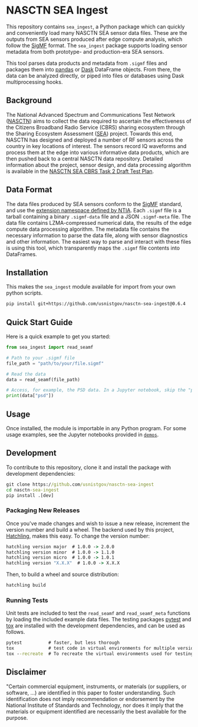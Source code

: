 # NASCTN SEA Ingest

This repository contains `sea_ingest`, a Python package which can quickly and conveniently load many NASCTN SEA sensor data files. These are the outputs from SEA sensors produced after edge compute analysis, which follow the [SigMF](https://github.com/sigmf/sigmf) format. The `sea_ingest` package supports loading sensor metadata from both prototype- and production-era SEA sensors.

This tool parses data products and metadata from `.sigmf` files and packages them into [pandas](https://pandas.pydata.org/) or [Dask](https://www.dask.org/) DataFrame objects. From there, the data can be analyzed directly, or piped into files or databases using Dask multiprocessing hooks.

## Background

The National Advanced Spectrum and Communications Test Network ([NASCTN](https://www.nist.gov/ctl/nasctn/about)) aims to collect the data required to ascertain the effectiveness of the Citizens Broadband Radio Service (CBRS) sharing ecosystem through the Sharing Ecosystem Assessment ([SEA](https://www.nist.gov/programs-projects/cbrs-sharing-ecosystem-assessment)) project. Towards this end, NASCTN has designed and deployed a number of RF sensors across the country in key locations of interest. The sensors record IQ waveforms and process them at the edge into various informative data products, which are then pushed back to a central NASCTN data repository. Detailed information about the project, sensor design, and data processing algorithm is available in the [NASCTN SEA CBRS Task 2 Draft Test Plan](https://www.nist.gov/document/nasctn-cbrs-sea-task-2-draft-test-plan-december-2023).

## Data Format

The data files produced by SEA sensors conform to the [SigMF](https://github.com/sigmf/sigmf) standard, and use the [extension namespace defined by NTIA](https://github.com/NTIA/sigmf-ns-ntia). Each `.sigmf` file is a tarball containing a binary `.sigmf-data` file and a JSON `.sigmf-meta` file. The data file contains LZMA-compressed numerical data, the results of the edge compute data processing algorithm. The metadata file contains the necessary information to parse the data file, along with sensor diagnostics and other information. The easiest way to parse and interact with these files is using this tool, which transparently maps the `.sigmf` file contents into DataFrames.

## Installation

This makes the `sea_ingest` module available for import from your own python scripts.

```bash
pip install git+https://github.com/usnistgov/nasctn-sea-ingest@0.6.4
```

## Quick Start Guide

Here is a quick example to get you started:

```python
from sea_ingest import read_seamf

# Path to your .sigmf file
file_path = "path/to/your/file.sigmf"

# Read the data
data = read_seamf(file_path)

# Access, for example, the PSD data. In a Jupyter notebook, skip the "print()"!
print(data["psd"])
```

## Usage

Once installed, the module is importable in any Python program. For some usage examples,
see the Jupyter notebooks provided in [`demos`](https://github.com/usnistgov/nasctn-sea-ingest/tree/main/demos).

## Development

To contribute to this repository, clone it and install the package with development dependencies:

```cmd
git clone https://github.com/usnistgov/nasctn-sea-ingest
cd nasctn-sea-ingest
pip install .[dev]
```

### Packaging New Releases

Once you've made changes and wish to issue a new release, increment the version number and build a wheel. The backend used by this project, [Hatchling](https://github.com/pypa/hatch/tree/master/backend), makes this easy. To change the version number:

```cmd
hatchling version major  # 1.0.0 -> 2.0.0
hatchling version minor  # 1.0.0 -> 1.1.0
hatchling version micro  # 1.0.0 -> 1.0.1
hatchling version "X.X.X"  # 1.0.0 -> X.X.X
```

Then, to build a wheel and source distribution:

```cmd
hatchling build
```

### Running Tests

Unit tests are included to test the `read_seamf` and `read_seamf_meta` functions by loading the included example data files. The testing packages [pytest](https://docs.pytest.org/en/7.1.x/) and [tox](https://tox.wiki/en/latest/) are installed with the development dependencies, and can be used as follows.

```cmd
pytest          # faster, but less thorough
tox             # test code in virtual environments for multiple versions of Python
tox --recreate  # To recreate the virtual environments used for testing
```

## Disclaimer

"Certain commercial equipment, instruments, or materials (or suppliers, or software, ...) are identified in this paper to foster understanding. Such identification does not imply recommendation or endorsement by the National Institute of Standards and Technology, nor does it imply that the materials or equipment identified are necessarily the best available for the purpose.
